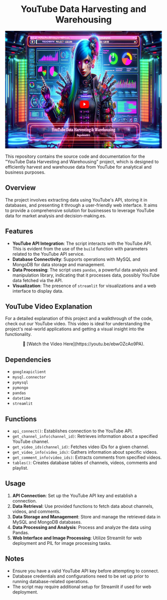 <h1 align="center">YouTube Data Harvesting and Warehousing</h1>

![Alt text](project_thumbnail_1.png)


This repository contains the source code and documentation for the "YouTube Data Harvesting and Warehousing" project, which is designed to efficiently harvest and warehouse data from YouTube for analytical and business purposes.

## Overview
The project involves extracting data using YouTube's API, storing it in databases, and presenting it through a user-friendly web interface. It aims to provide a comprehensive solution for businesses to leverage YouTube data for market analysis and decision-making.es.

## Features
- **YouTube API Integration**: The script interacts with the YouTube API. This is evident from the use of the `build` function with parameters related to the YouTube API service.
- **Database Connectivity**: Supports operations with MySQL and MongoDB for data storage and management.
- **Data Processing**:  The script uses `pandas`, a powerful data analysis and manipulation library, indicating that it processes data, possibly YouTube data fetched via the API.
- **Visualization**: The presence of `streamlit` for visualizations and a web interface to display data.

## YouTube Video Explanation
For a detailed explanation of this project and a walkthrough of the code, check out our YouTube video. This video is ideal for understanding the project's real-world applications and getting a visual insight into the functionality.
<p align="center">🎥 [Watch the Video Here](https://youtu.be/ebwOZcAo9PA). </p>

## Dependencies
- `googleapiclient`
- `mysql.connector`
- `pymysql`
- `pymongo`
- `pandas`
- `datetime`
- `streamlit`

## Functions
- `api_connect()`: Establishes connection to the YouTube API.
- `get_channel_info(channel_id)`: Retrieves information about a specified YouTube channel.
- `get_video_ids(channel_id)`: Fetches video IDs for a given channel.
- `get_video_info(video_ids)`: Gathers information about specific videos.
- `get_comment_info(video_ids)`: Extracts comments from specified videos.
- `tables()`: Creates database tables of channels, videos, comments and playlist.

## Usage
1. **API Connection**: Set up the YouTube API key and establish a connection.
2. **Data Retrieval**: Use provided functions to fetch data about channels, videos, and comments.
3. **Data Storage and Management**: Store and manage the retrieved data in MySQL and MongoDB databases.
4. **Data Processing and Analysis**: Process and analyze the data using Pandas.
5. **Web Interface and Image Processing**: Utilize Streamlit for web deployment and PIL for image processing tasks.

## Notes
- Ensure you have a valid YouTube API key before attempting to connect.
- Database credentials and configurations need to be set up prior to running database-related operations.
- The script may require additional setup for Streamlit if used for web deployment.

